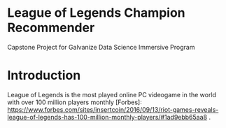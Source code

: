# League of Legends Champion Recommender 

Capstone Project for Galvanize Data Science Immersive Program

# Introduction

League of Legends is the most played online PC videogame in the world with over 100 million players monthly [Forbes]: https://www.forbes.com/sites/insertcoin/2016/09/13/riot-games-reveals-league-of-legends-has-100-million-monthly-players/#1ad9ebb65aa8 .
